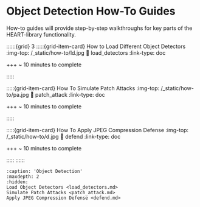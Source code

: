Object Detection How-To Guides
=============

How-to guides will provide step-by-step walkthroughs for key parts of the HEART-library functionality.

::::::{grid} 3
:::::{grid-item-card} How to Load Different Object Detectors
:img-top: /_static/how-to/ld.jpg
:link: load_detectors
:link-type: doc

+++
~ 10 minutes to complete

:::::

:::::{grid-item-card} How To Simulate Patch Attacks
:img-top: /_static/how-to/pa.jpg
:link: patch_attack
:link-type: doc

+++
~ 10 minutes to complete

:::::

:::::{grid-item-card} How To Apply JPEG Compression Defense
:img-top: /_static/how-to/d.jpg
:link: defend
:link-type: doc

+++
~ 10 minutes to complete

:::::
::::::

```{toctree}
:caption: 'Object Detection'
:maxdepth: 2
:hidden:
Load Object Detectors <load_detectors.md>
Simulate Patch Attacks <patch_attack.md>
Apply JPEG Compression Defense <defend.md>
```
